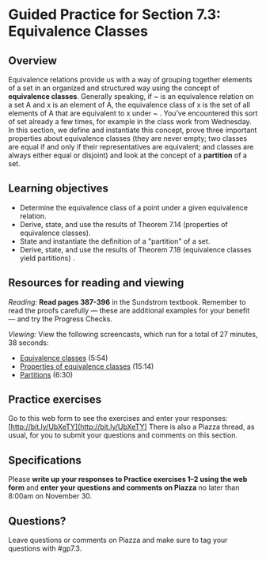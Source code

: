 # Guided Practice for Section 7.3: Equivalence Classes

## Overview 
Equivalence relations provide us with a way of grouping together elements of a set in an organized and structured way using the concept of **equivalence classes**. Generally speaking, if ~ is an equivalence relation on a set A and x is an element of A, the equivalence class of x is the set of all elements of A that are equivalent to x under ~ . You’ve encountered this sort of set already a few times, for example in the class work from Wednesday. In this section, we define and instantiate this concept, prove three important properties about equivalence classes (they are never empty; two classes are equal if and only if their representatives are equivalent; and classes are always either equal or disjoint) and look at the concept of a **partition** of a set. 

## Learning objectives
* Determine the equivalence class of a point under a given equivalence relation.
* Derive, state, and use the results of Theorem 7.14 (properties of equivalence classes).
* State and instantiate the definition of a "partition" of a set.
* Derive, state, and use the results of Theorem 7.18 (equivalence classes yield partitions) .


## Resources for reading and viewing
*Reading:* **Read pages 387-396** in the Sundstrom textbook. Remember to read the proofs carefully — these are additional examples for your benefit — and try the Progress Checks. 

*Viewing:* View the following screencasts, which run for a total of 27 minutes, 38 seconds:

* [Equivalence classes](http://www.youtube.com/watch?v=-C6Rnk0W2lE) (5:54)
* [Properties of equivalence classes](http://www.youtube.com/watch?v=92tHXfOAjl4) (15:14)
* [Partitions](http://www.youtube.com/watch?v=nqF4z27GVWk) (6:30)

## Practice exercises

Go to this web form to see the exercises and enter your responses: [http://bit.ly/UbXeTY](http://bit.ly/UbXeTY)
There is also a Piazza thread, as usual, for you to submit your questions and comments on this section. 

 
## Specifications

Please **write up your responses to Practice exercises 1–2 using the web form** and **enter your questions and comments on Piazza** no later than 8:00am on November 30.
 
## Questions?
Leave questions or comments on Piazza and make sure to tag your questions with #gp7.3.